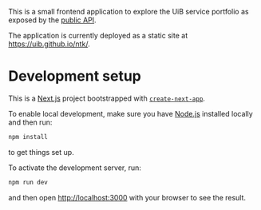 This is a small frontend application to explore the UiB service portfolio as exposed by the [public API](https://api-uib.intark.uh-it.no/catalog/api/3bf4bb7a-c730-4ccf-b4bb-7ac730fccfec).

The application is currently deployed as a static site at <https://uib.github.io/ntk/>.

# Development setup

This is a [Next.js](https://nextjs.org/) project bootstrapped with [`create-next-app`](https://github.com/vercel/next.js/tree/canary/packages/create-next-app).

To enable local development, make sure you have [Node.js](https://nodejs.org/) installed locally and then run:

```bash
npm install
```
to get things set up.

To activate the development server, run:

```bash
npm run dev
```

and then open [http://localhost:3000](http://localhost:3000) with your browser to see the result.